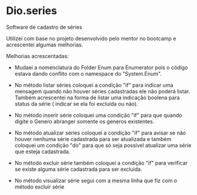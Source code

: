 # Dio.series
 Software de cadastro de séries

 Utilizei com base no projeto desenvolvido pelo mentor no bootcamp e acrescentei algumas melhorias.

 Melhorias acrescentadas:
 - Mudaei a nomenclatura do Folder Enum para Enumerator pois o código estava dando conflito com o namespace do "System.Enum".

 - No método listar séries coloquei a condição "if" para indicar uma mensagem quando não houver séries cadastradas ele não poderá listar. Também acrescentei na forma de listar uma indicação boolena para status da série ( indicar se ela foi excluída ou não).

 - No método inserir série coloquei uma condição "if" para que quando digite o Genero abranger somente os generos existentes.

 - No método atualizar séries coloquei a condição "if" para avisar se não houver nenhuma série cadastrada para ser atualizada e também coloquei um condição "do" para que só seja possível atualizar uma série que esteja cadastrada.

 - No método excluir série também coloquei a condição "if" para verificar se existe alguma série cadastrada para ser excluida.

 - No método visualizar série segui com a mesma linha que fiz com o método excluir série 
